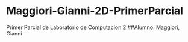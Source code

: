 # Maggiori-Gianni-2D-PrimerParcial
Primer Parcial de Laboratorio de Computacion 2
##Alumno: Maggiori, Gianni

##